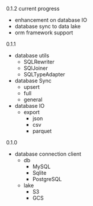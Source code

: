 0.1.2 current progress
- enhancement on database IO
- database sync to data lake
- orm framework support

0.1.1
- database utils
  - SQLRewriter
  - SQlJoiner
  - SQLTypeAdapter
- database Sync
  - upsert
  - full
  - general
- database IO
  - export
    - json
    - csv
    - parquet

0.1.0
- database connection client
  - db
    - MySQL
    - Sqlite
    - PostgreSQL
  - lake
    - S3
    - GCS
  
